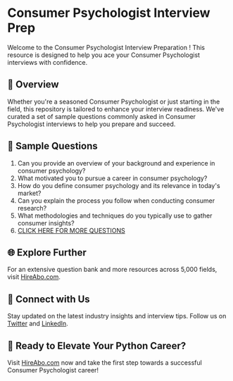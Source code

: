 # Consumer Psychologist Interview Prep

Welcome to the Consumer Psychologist Interview Preparation ! This resource is designed to help you ace your Consumer Psychologist interviews with confidence.

## 🚀 Overview

Whether you're a seasoned Consumer Psychologist or just starting in the field, this repository is tailored to enhance your interview readiness. We've curated a set of sample questions commonly asked in Consumer Psychologist interviews to help you prepare and succeed.

## 📝 Sample Questions

1. Can you provide an overview of your background and experience in consumer psychology?
2. What motivated you to pursue a career in consumer psychology?
3. How do you define consumer psychology and its relevance in today's market?
4. Can you explain the process you follow when conducting consumer research?
5. What methodologies and techniques do you typically use to gather consumer insights?
6. [CLICK HERE FOR MORE QUESTIONS](https://hireabo.com/job/7_0_15/Consumer%20Psychologist)

## 🌐 Explore Further

For an extensive question bank and more resources across 5,000 fields, visit [HireAbo.com](https://www.hireabo.com).

## 📱 Connect with Us

Stay updated on the latest industry insights and interview tips. Follow us on [Twitter](https://twitter.com/hireabo) and [LinkedIn](https://www.linkedin.com/in/hire-abo-3609972a8/).

## 🚀 Ready to Elevate Your Python Career?

Visit [HireAbo.com](https://www.hireabo.com) now and take the first step towards a successful Consumer Psychologist career!